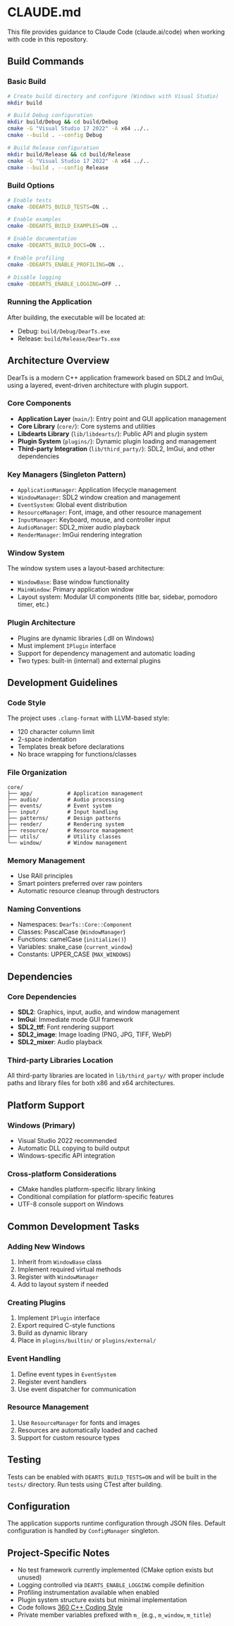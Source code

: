 # CLAUDE.md

This file provides guidance to Claude Code (claude.ai/code) when working with code in this repository.

## Build Commands

### Basic Build
```bash
# Create build directory and configure (Windows with Visual Studio)
mkdir build

# Build Debug configuration
mkdir build/Debug && cd build/Debug
cmake -G "Visual Studio 17 2022" -A x64 ../..
cmake --build . --config Debug

# Build Release configuration
mkdir build/Release && cd build/Release
cmake -G "Visual Studio 17 2022" -A x64 ../..
cmake --build . --config Release

```

### Build Options
```bash
# Enable tests
cmake -DDEARTS_BUILD_TESTS=ON ..

# Enable examples
cmake -DDEARTS_BUILD_EXAMPLES=ON ..

# Enable documentation
cmake -DDEARTS_BUILD_DOCS=ON ..

# Enable profiling
cmake -DDEARTS_ENABLE_PROFILING=ON ..

# Disable logging
cmake -DDEARTS_ENABLE_LOGGING=OFF ..
```

### Running the Application
After building, the executable will be located at:
- Debug: `build/Debug/DearTs.exe`
- Release: `build/Release/DearTs.exe`

## Architecture Overview

DearTs is a modern C++ application framework based on SDL2 and ImGui, using a layered, event-driven architecture with plugin support.

### Core Components
- **Application Layer** (`main/`): Entry point and GUI application management
- **Core Library** (`core/`): Core systems and utilities
- **Libdearts Library** (`lib/libdearts/`): Public API and plugin system
- **Plugin System** (`plugins/`): Dynamic plugin loading and management
- **Third-party Integration** (`lib/third_party/`): SDL2, ImGui, and other dependencies

### Key Managers (Singleton Pattern)
- `ApplicationManager`: Application lifecycle management
- `WindowManager`: SDL2 window creation and management
- `EventSystem`: Global event distribution
- `ResourceManager`: Font, image, and other resource management
- `InputManager`: Keyboard, mouse, and controller input
- `AudioManager`: SDL2_mixer audio playback
- `RenderManager`: ImGui rendering integration

### Window System
The window system uses a layout-based architecture:
- `WindowBase`: Base window functionality
- `MainWindow`: Primary application window
- Layout system: Modular UI components (title bar, sidebar, pomodoro timer, etc.)

### Plugin Architecture
- Plugins are dynamic libraries (.dll on Windows)
- Must implement `IPlugin` interface
- Support for dependency management and automatic loading
- Two types: built-in (internal) and external plugins

## Development Guidelines

### Code Style
The project uses `.clang-format` with LLVM-based style:
- 120 character column limit
- 2-space indentation
- Templates break before declarations
- No brace wrapping for functions/classes

### File Organization
```
core/
├── app/           # Application management
├── audio/         # Audio processing
├── events/        # Event system
├── input/         # Input handling
├── patterns/      # Design patterns
├── render/        # Rendering system
├── resource/      # Resource management
├── utils/         # Utility classes
└── window/        # Window management
```

### Memory Management
- Use RAII principles
- Smart pointers preferred over raw pointers
- Automatic resource cleanup through destructors

### Naming Conventions
- Namespaces: `DearTs::Core::Component`
- Classes: PascalCase (`WindowManager`)
- Functions: camelCase (`initialize()`)
- Variables: snake_case (`current_window`)
- Constants: UPPER_CASE (`MAX_WINDOWS`)

## Dependencies

### Core Dependencies
- **SDL2**: Graphics, input, audio, and window management
- **ImGui**: Immediate mode GUI framework
- **SDL2_ttf**: Font rendering support
- **SDL2_image**: Image loading (PNG, JPG, TIFF, WebP)
- **SDL2_mixer**: Audio playback

### Third-party Libraries Location
All third-party libraries are located in `lib/third_party/` with proper include paths and library files for both x86 and x64 architectures.

## Platform Support

### Windows (Primary)
- Visual Studio 2022 recommended
- Automatic DLL copying to build output
- Windows-specific API integration

### Cross-platform Considerations
- CMake handles platform-specific library linking
- Conditional compilation for platform-specific features
- UTF-8 console support on Windows

## Common Development Tasks

### Adding New Windows
1. Inherit from `WindowBase` class
2. Implement required virtual methods
3. Register with `WindowManager`
4. Add to layout system if needed

### Creating Plugins
1. Implement `IPlugin` interface
2. Export required C-style functions
3. Build as dynamic library
4. Place in `plugins/builtin/` or `plugins/external/`

### Event Handling
1. Define event types in `EventSystem`
2. Register event handlers
3. Use event dispatcher for communication

### Resource Management
1. Use `ResourceManager` for fonts and images
2. Resources are automatically loaded and cached
3. Support for custom resource types

## Testing

Tests can be enabled with `DEARTS_BUILD_TESTS=ON` and will be built in the `tests/` directory. Run tests using CTest after building.

## Configuration

The application supports runtime configuration through JSON files. Default configuration is handled by `ConfigManager` singleton.

## Project-Specific Notes

- No test framework currently implemented (CMake option exists but unused)
- Logging controlled via `DEARTS_ENABLE_LOGGING` compile definition
- Profiling instrumentation available when enabled
- Plugin system structure exists but minimal implementation
- Code follows [360 C++ Coding Style](https://saferules.github.io/)
- Private member variables prefixed with `m_` (e.g., `m_window`, `m_title`)
